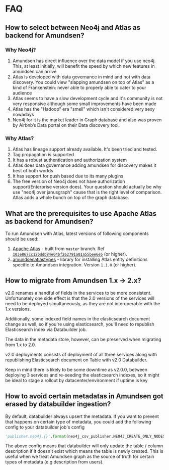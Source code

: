 # FAQ

## How to select between Neo4j and Atlas as backend for Amundsen?

### Why Neo4j?
1. Amundsen has direct influence over the data model if you use neo4j. This, at least initially, will benefit the speed by which new features in amundsen can arrive
2. Atlas is developed with data governance in mind and not with data discovery. You could view "slapping amundsen on top of Atlas" as a kind of Frankenstein: never able to properly able to cater to your audience
3. Atlas seems to have a slow development cycle and it's community is not very responsive although some small improvements have been made
4. Atlas has the "Hadoop" era "smell" which isn't considered very sexy nowadays
5. Neo4j for it is the market leader in Graph database and also was proven by Airbnb’s Data portal on their Data discovery tool.

### Why Atlas?
1. Atlas has lineage support already available. It's been tried and tested.
2. Tag propagation is supported
3. It has a robust authentication and authorization system
4. Atlas does data governance adding amundsen for discovery makes it best of both worlds
5. It has support for push based due to its many plugins
6. The free version of Neo4j does not have authorization support(Enterprise version does). Your question should actually be why use "neo4j over janusgraph" cause that is the right level of comparison. Atlas adds a whole bunch on top of the graph database.

##  What are the prerequisites to use Apache Atlas as backend for Amundsen?
To run Amundsen with Atlas, latest versions of following components should be used:
1. [Apache Atlas](https://github.com/apache/atlas/) - built from `master` branch. Ref [`103e867cc126ddb84e64bf262791a01a55bee6e5`](https://github.com/apache/atlas/commit/103e867cc126ddb84e64bf262791a01a55bee6e5) (or higher).
2. [amundsenatlastypes](https://pypi.org/project/amundsenatlastypes/) - library for installing Atlas entity definitions specific to Amundsen integration. Version `1.1.0` (or higher).

## How to migrate from Amundsen 1.x -> 2.x?

v2.0 renames a handful of fields in the services to be more consistent. Unfortunately one side effect is that the 2.0 versions of the services will need to be deployed simultaneously, as they are not interoperable with the 1.x versions.

Additionally, some indexed field names in the elasticsearch document change as well, so if you're using elasticsearch, you'll need to republish Elasticsearch index via Databuilder job.

The data in the metadata store, however, can be preserved when migrating from 1.x to 2.0.

v2.0 deployments consists of deployment of all three services along with republishing Elasticsearch document on Table with v2.0 Databuilder.

Keep in mind there is likely to be some downtime as v2.0.0, between deploying 3 services and re-seeding the elasticsearch indexes, so it might be ideal to stage a rollout by datacenter/environment if uptime is key

## How to avoid certain metadatas in Amundsen got erased by databuilder ingestion?

By default, databuilder always upsert the metadata. If you want to prevent that happens on certain type of metadata, you could add the following
config to your databuilder job's config

```python
'publisher.neo4j.{}'.format(neo4j_csv_publisher.NEO4J_CREATE_ONLY_NODES): [DESCRIPTION_NODE_LABEL],
```

The above config means that databuilder will only update the table / column description if it doesn't exist which means the table is newly created.
This is useful when we treat Amundsen graph as the source of truth for certain types of metadata (e.g description from users).